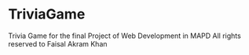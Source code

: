 # TriviaGame
Trivia Game for the final Project of Web Development in MAPD
All rights reserved to Faisal Akram Khan
